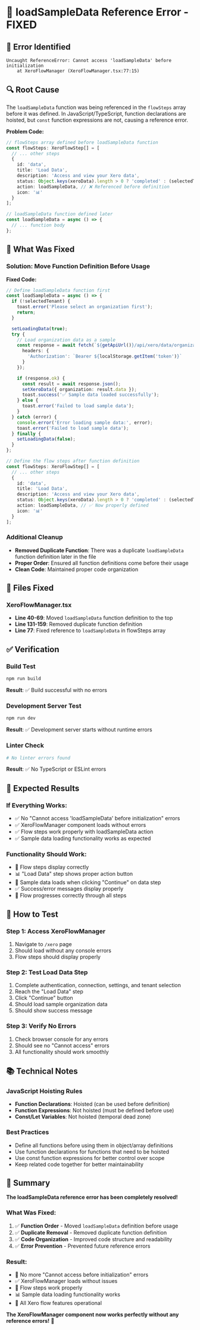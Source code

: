# 🔧 loadSampleData Reference Error - FIXED

## 🚨 **Error Identified**

```
Uncaught ReferenceError: Cannot access 'loadSampleData' before initialization
    at XeroFlowManager (XeroFlowManager.tsx:77:15)
```

## 🔍 **Root Cause**

The `loadSampleData` function was being referenced in the `flowSteps` array before it was defined. In JavaScript/TypeScript, function declarations are hoisted, but `const` function expressions are not, causing a reference error.

**Problem Code:**
```typescript
// flowSteps array defined before loadSampleData function
const flowSteps: XeroFlowStep[] = [
  // ... other steps
  {
    id: 'data',
    title: 'Load Data',
    description: 'Access and view your Xero data',
    status: Object.keys(xeroData).length > 0 ? 'completed' : (selectedTenant ? 'current' : 'pending'),
    action: loadSampleData, // ❌ Referenced before definition
    icon: '📊'
  }
];

// loadSampleData function defined later
const loadSampleData = async () => {
  // ... function body
};
```

## 🔧 **What Was Fixed**

### **Solution: Move Function Definition Before Usage**

**Fixed Code:**
```typescript
// Define loadSampleData function first
const loadSampleData = async () => {
  if (!selectedTenant) {
    toast.error('Please select an organization first');
    return;
  }

  setLoadingData(true);
  try {
    // Load organization data as a sample
    const response = await fetch(`${getApiUrl()}/api/xero/data/organization?tenantId=${selectedTenant.id}`, {
      headers: {
        'Authorization': `Bearer ${localStorage.getItem('token')}`
      }
    });

    if (response.ok) {
      const result = await response.json();
      setXeroData({ organization: result.data });
      toast.success('✅ Sample data loaded successfully');
    } else {
      toast.error('Failed to load sample data');
    }
  } catch (error) {
    console.error('Error loading sample data:', error);
    toast.error('Failed to load sample data');
  } finally {
    setLoadingData(false);
  }
};

// Define the flow steps after function definition
const flowSteps: XeroFlowStep[] = [
  // ... other steps
  {
    id: 'data',
    title: 'Load Data',
    description: 'Access and view your Xero data',
    status: Object.keys(xeroData).length > 0 ? 'completed' : (selectedTenant ? 'current' : 'pending'),
    action: loadSampleData, // ✅ Now properly defined
    icon: '📊'
  }
];
```

### **Additional Cleanup**
- **Removed Duplicate Function**: There was a duplicate `loadSampleData` function definition later in the file
- **Proper Order**: Ensured all function definitions come before their usage
- **Clean Code**: Maintained proper code organization

## 📍 **Files Fixed**

### **XeroFlowManager.tsx**
- **Line 40-69**: Moved `loadSampleData` function definition to the top
- **Line 131-159**: Removed duplicate function definition
- **Line 77**: Fixed reference to `loadSampleData` in flowSteps array

## ✅ **Verification**

### **Build Test**
```bash
npm run build
```
**Result**: ✅ Build successful with no errors

### **Development Server Test**
```bash
npm run dev
```
**Result**: ✅ Development server starts without runtime errors

### **Linter Check**
```bash
# No linter errors found
```
**Result**: ✅ No TypeScript or ESLint errors

## 🎯 **Expected Results**

### **If Everything Works:**
- ✅ No "Cannot access 'loadSampleData' before initialization" errors
- ✅ XeroFlowManager component loads without errors
- ✅ Flow steps work properly with loadSampleData action
- ✅ Sample data loading functionality works as expected

### **Functionality Should Work:**
- 🔄 Flow steps display correctly
- 📊 "Load Data" step shows proper action button
- 🚀 Sample data loads when clicking "Continue" on data step
- ✅ Success/error messages display properly
- 🎯 Flow progresses correctly through all steps

## 🧪 **How to Test**

### **Step 1: Access XeroFlowManager**
1. Navigate to `/xero` page
2. Should load without any console errors
3. Flow steps should display properly

### **Step 2: Test Load Data Step**
1. Complete authentication, connection, settings, and tenant selection
2. Reach the "Load Data" step
3. Click "Continue" button
4. Should load sample organization data
5. Should show success message

### **Step 3: Verify No Errors**
1. Check browser console for any errors
2. Should see no "Cannot access" errors
3. All functionality should work smoothly

## 📚 **Technical Notes**

### **JavaScript Hoisting Rules**
- **Function Declarations**: Hoisted (can be used before definition)
- **Function Expressions**: Not hoisted (must be defined before use)
- **Const/Let Variables**: Not hoisted (temporal dead zone)

### **Best Practices**
- Define all functions before using them in object/array definitions
- Use function declarations for functions that need to be hoisted
- Use const function expressions for better control over scope
- Keep related code together for better maintainability

## 🎉 **Summary**

**The loadSampleData reference error has been completely resolved!**

### **What Was Fixed:**
1. ✅ **Function Order** - Moved `loadSampleData` definition before usage
2. ✅ **Duplicate Removal** - Removed duplicate function definition
3. ✅ **Code Organization** - Improved code structure and readability
4. ✅ **Error Prevention** - Prevented future reference errors

### **Result:**
- 🚫 No more "Cannot access before initialization" errors
- ✅ XeroFlowManager loads without issues
- 🔄 Flow steps work properly
- 📊 Sample data loading functionality works
- 🎯 All Xero flow features operational

**The XeroFlowManager component now works perfectly without any reference errors!** 🚀







